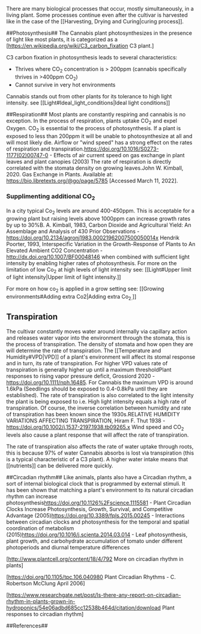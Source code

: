 There are many biological processes that occur, mostly simultaneously, in a living plant. Some processes continue even after the cultivar is harvested like in the case of the [[Harvesting, Drying and Curing|curing process]].

##Photosynthesis##
The Cannabis plant photosynthesizes in the presence of light like most plants, it is categorized as a [https://en.wikipedia.org/wiki/C3_carbon_fixation C3 plant.]

C3 carbon fixation in photosynthesis leads to several characteristics:
* Thrives where CO<sub>2</sub> concentration is > 200ppm (cannabis specifically thrives in >400ppm CO<sub>2</sub>)
* Cannot survive in very hot environments

Cannabis stands out from other plants for its tolerance to high light intensity. see [[Light#Ideal_light_conditions|Ideal light conditions]]

##Respiration##
Most plants are constantly respiring and cannabis is no exception. In the process of respiration, plants uptake CO<sub>2</sub> and expel Oxygen. CO<sub>2</sub> is essential to the process of photosynthesis. If a plant is exposed to less than 200ppm it will be unable to photosynthesize at all and will most likely die. Airflow or "wind speed" has a strong effect on the rates of respiration and transpiration.<ref>https://doi.org/10.1016/S0273-1177(02)00747-0 - Effects of air current speed on gas exchange in plant leaves and plant canopies (2003)</ref> The rate of respiration is directly correlated with the stomata density on growing leaves.<ref>John W. Kimball, 2020. Gas Exchange in Plants. Available at: https://bio.libretexts.org/@go/page/5785 [Accessed March 11, 2022].</ref>

### Supplimenting additional CO<sub>2</sub> ###
In a city typical Co<sub>2</sub> levels are around 400-450ppm. This is acceptable for a growing plant but raising levels above 1000ppm can increase growth rates by up to 30%<ref>B. A. Kimball, 1983, Carbon Dioxide and Agricultural Yield: An Assemblage and Analysis of 430 Prior Observations - https://doi.org/10.2134/agronj1983.00021962007500050014x</ref> <ref>Hendrik Poorter, 1993, Interspecific Variation in the Growth-Response of Plants to An Elevated Ambient CO2 Concentration - http://dx.doi.org/10.1007/BF00048146</ref> when combined with sufficient light intensity by enabling higher rates of photosynthesis. For more on the limitation of low Co<sub>2</sub> at high levels of light intensity see: [[Light#Upper limit of light intensity|Upper limit of light intensity.]]

For more on how co<sub>2</sub> is applied in a grow setting see: [[Growing environments#Adding extra Co2|Adding extra Co<sub>2.</sub>]]

## Transpiration ##
The cultivar constantly moves water around internally via capillary action and releases water vapor into the environment through the stomata, this is the process of transpiration. The density of stomata and how open they are will determine the rate of transpiration. The [[Temperature and Humidity#VPD|VPD]] of a plant's environment will affect its stomal response and in turn, its rate of transpiration. For higher VPD values rate of transpiration is generally higher up until a maximum threshold<ref>Plant responses to rising vapor pressure deficit, Grossiord 2020 - https://doi.org/10.1111/nph.16485</ref>. For Cannabis the maximum VPD is around 1.6kPa (Seedlings should be exposed to 0.4-0.8kPa until they are established). The rate of transpiration is also correlated to the light intensity the plant is being exposed to i.e. High light intensity equals a high rate of transpiration. Of course, the inverse correlation between humidity and rate of transpiration has been known since the 1930s.<ref>RELATIVE HUMIDITY VARIATIONS AFFECTING TRANSPIRATION, Hiram F. Thut 1938 -https://doi.org/10.1002/j.1537-2197.1938.tb09265.x</ref> Wind speed and CO<sub>2</sub> levels also cause a plant response that will affect the rate of transpiration.

The rate of transpiration also affects the rate of water uptake through roots, this is because 97% of water Cannabis absorbs is lost via transpiration (this is a typical characteristic of a C3 plant). A higher water intake means that [[nutrients]] can be delivered more quickly.

##Circadian rhythm##
Like animals, plants also have a Circadian rhythm, a sort of internal biological clock that is programmed by external stimuli. It has been shown that matching a plant's environment to its natural circadian rhythm can increase photosynthesis<ref>https://doi.org/10.1126%2Fscience.1115581 - Plant Circadian Clocks Increase Photosynthesis, Growth, Survival, and Competitive Advantage (2005)</ref><ref>https://doi.org/10.3389/fpls.2015.00245 - Interactions between circadian clocks and photosynthesis for the temporal and spatial coordination of metabolism (2015)</ref><ref>https://doi.org/10.1016/j.scienta.2014.03.014 - Leaf photosynthesis, plant growth, and carbohydrate accumulation of tomato under different photoperiods and diurnal temperature differences</ref>

[http://www.plantcell.org/content/18/4/792 More on circadian rhythm in plants]

[https://doi.org/10.1105/tpc.106.040980 Plant Circadian Rhythms - C. Robertson McClung April 2006]

[https://www.researchgate.net/post/Is-there-any-report-on-circadian-rhythm-in-plants-grown-in-hydroponics/54e06adbd685cc12538b464d/citation/download Plant responses to circadian rhythm]


##References##